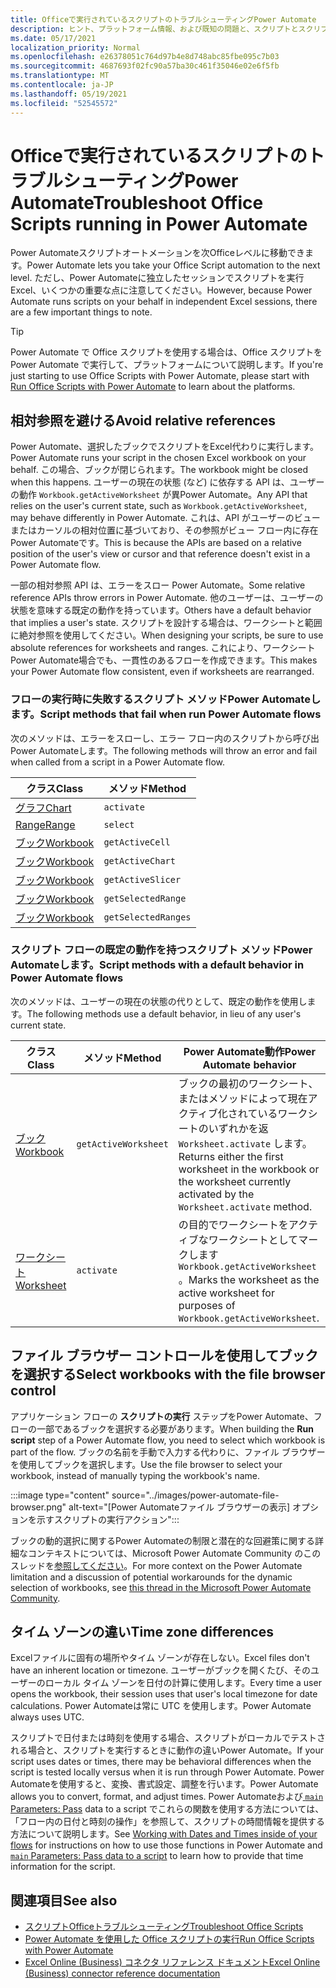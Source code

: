 ```yaml
---
title: Officeで実行されているスクリプトのトラブルシューティングPower Automate
description: ヒント、プラットフォーム情報、および既知の問題と、スクリプトとスクリプトのOffice統合Power Automate。
ms.date: 05/17/2021
localization_priority: Normal
ms.openlocfilehash: e26378051c764d97b4e8d748abc85fbe095c7b03
ms.sourcegitcommit: 4687693f02fc90a57ba30c461f35046e02e6f5fb
ms.translationtype: MT
ms.contentlocale: ja-JP
ms.lasthandoff: 05/19/2021
ms.locfileid: "52545572"
---
```

# <a name="troubleshoot-office-scripts-running-in-power-automate"></a><span data-ttu-id="2bd70-103">Officeで実行されているスクリプトのトラブルシューティングPower Automate</span><span class="sxs-lookup"><span data-stu-id="2bd70-103">Troubleshoot Office Scripts running in Power Automate</span></span>

<span data-ttu-id="2bd70-104">Power Automateスクリプトオートメーションを次Officeレベルに移動できます。</span><span class="sxs-lookup"><span data-stu-id="2bd70-104">Power Automate lets you take your Office Script automation to the next level.</span></span> <span data-ttu-id="2bd70-105">ただし、Power Automateに独立したセッションでスクリプトを実行Excel、いくつかの重要な点に注意してください。</span><span class="sxs-lookup"><span data-stu-id="2bd70-105">However, because Power Automate runs scripts on your behalf in independent Excel sessions, there are a few important things to note.</span></span>

> [!TIP]
> <span data-ttu-id="2bd70-106">Power Automate で Office スクリプトを使用する場合は、Office スクリプトを Power Automate で実行[](../develop/power-automate-integration.md)して、プラットフォームについて説明します。</span><span class="sxs-lookup"><span data-stu-id="2bd70-106">If you're just starting to use Office Scripts with Power Automate, please start with [Run Office Scripts with Power Automate](../develop/power-automate-integration.md) to learn about the platforms.</span></span>

## <a name="avoid-relative-references"></a><span data-ttu-id="2bd70-107">相対参照を避ける</span><span class="sxs-lookup"><span data-stu-id="2bd70-107">Avoid relative references</span></span>

<span data-ttu-id="2bd70-108">Power Automate、選択したブックでスクリプトをExcel代わりに実行します。</span><span class="sxs-lookup"><span data-stu-id="2bd70-108">Power Automate runs your script in the chosen Excel workbook on your behalf.</span></span> <span data-ttu-id="2bd70-109">この場合、ブックが閉じられます。</span><span class="sxs-lookup"><span data-stu-id="2bd70-109">The workbook might be closed when this happens.</span></span> <span data-ttu-id="2bd70-110">ユーザーの現在の状態 (など) に依存する API は、ユーザーの動作 `Workbook.getActiveWorksheet` が異Power Automate。</span><span class="sxs-lookup"><span data-stu-id="2bd70-110">Any API that relies on the user's current state, such as `Workbook.getActiveWorksheet`, may behave differently in Power Automate.</span></span> <span data-ttu-id="2bd70-111">これは、API がユーザーのビューまたはカーソルの相対位置に基づいており、その参照がビュー フロー内に存在Power Automateです。</span><span class="sxs-lookup"><span data-stu-id="2bd70-111">This is because the APIs are based on a relative position of the user's view or cursor and that reference doesn't exist in a Power Automate flow.</span></span>

<span data-ttu-id="2bd70-112">一部の相対参照 API は、エラーをスロー Power Automate。</span><span class="sxs-lookup"><span data-stu-id="2bd70-112">Some relative reference APIs throw errors in Power Automate.</span></span> <span data-ttu-id="2bd70-113">他のユーザーは、ユーザーの状態を意味する既定の動作を持っています。</span><span class="sxs-lookup"><span data-stu-id="2bd70-113">Others have a default behavior that implies a user's state.</span></span> <span data-ttu-id="2bd70-114">スクリプトを設計する場合は、ワークシートと範囲に絶対参照を使用してください。</span><span class="sxs-lookup"><span data-stu-id="2bd70-114">When designing your scripts, be sure to use absolute references for worksheets and ranges.</span></span> <span data-ttu-id="2bd70-115">これにより、ワークシートPower Automate場合でも、一貫性のあるフローを作成できます。</span><span class="sxs-lookup"><span data-stu-id="2bd70-115">This makes your Power Automate flow consistent, even if worksheets are rearranged.</span></span>

### <a name="script-methods-that-fail-when-run-power-automate-flows"></a><span data-ttu-id="2bd70-116">フローの実行時に失敗するスクリプト メソッドPower Automateします。</span><span class="sxs-lookup"><span data-stu-id="2bd70-116">Script methods that fail when run Power Automate flows</span></span>

<span data-ttu-id="2bd70-117">次のメソッドは、エラーをスローし、エラー フロー内のスクリプトから呼び出Power Automateします。</span><span class="sxs-lookup"><span data-stu-id="2bd70-117">The following methods will throw an error and fail when called from a script in a Power Automate flow.</span></span>

| <span data-ttu-id="2bd70-118">クラス</span><span class="sxs-lookup"><span data-stu-id="2bd70-118">Class</span></span> | <span data-ttu-id="2bd70-119">メソッド</span><span class="sxs-lookup"><span data-stu-id="2bd70-119">Method</span></span> |
|--|--|
| [<span data-ttu-id="2bd70-120">グラフ</span><span class="sxs-lookup"><span data-stu-id="2bd70-120">Chart</span></span>](/javascript/api/office-scripts/excelscript/excelscript.chart) | `activate` |
| [<span data-ttu-id="2bd70-121">Range</span><span class="sxs-lookup"><span data-stu-id="2bd70-121">Range</span></span>](/javascript/api/office-scripts/excelscript/excelscript.range) | `select` |
| [<span data-ttu-id="2bd70-122">ブック</span><span class="sxs-lookup"><span data-stu-id="2bd70-122">Workbook</span></span>](/javascript/api/office-scripts/excelscript/excelscript.workbook) | `getActiveCell` |
| [<span data-ttu-id="2bd70-123">ブック</span><span class="sxs-lookup"><span data-stu-id="2bd70-123">Workbook</span></span>](/javascript/api/office-scripts/excelscript/excelscript.workbook) | `getActiveChart` |
| [<span data-ttu-id="2bd70-124">ブック</span><span class="sxs-lookup"><span data-stu-id="2bd70-124">Workbook</span></span>](/javascript/api/office-scripts/excelscript/excelscript.workbook) | `getActiveSlicer` |
| [<span data-ttu-id="2bd70-125">ブック</span><span class="sxs-lookup"><span data-stu-id="2bd70-125">Workbook</span></span>](/javascript/api/office-scripts/excelscript/excelscript.workbook) | `getSelectedRange` |
| [<span data-ttu-id="2bd70-126">ブック</span><span class="sxs-lookup"><span data-stu-id="2bd70-126">Workbook</span></span>](/javascript/api/office-scripts/excelscript/excelscript.workbook) | `getSelectedRanges` |

### <a name="script-methods-with-a-default-behavior-in-power-automate-flows"></a><span data-ttu-id="2bd70-127">スクリプト フローの既定の動作を持つスクリプト メソッドPower Automateします。</span><span class="sxs-lookup"><span data-stu-id="2bd70-127">Script methods with a default behavior in Power Automate flows</span></span>

<span data-ttu-id="2bd70-128">次のメソッドは、ユーザーの現在の状態の代りとして、既定の動作を使用します。</span><span class="sxs-lookup"><span data-stu-id="2bd70-128">The following methods use a default behavior, in lieu of any user's current state.</span></span>

| <span data-ttu-id="2bd70-129">クラス</span><span class="sxs-lookup"><span data-stu-id="2bd70-129">Class</span></span> | <span data-ttu-id="2bd70-130">メソッド</span><span class="sxs-lookup"><span data-stu-id="2bd70-130">Method</span></span> | <span data-ttu-id="2bd70-131">Power Automate動作</span><span class="sxs-lookup"><span data-stu-id="2bd70-131">Power Automate behavior</span></span> |
|--|--|--|
| [<span data-ttu-id="2bd70-132">ブック</span><span class="sxs-lookup"><span data-stu-id="2bd70-132">Workbook</span></span>](/javascript/api/office-scripts/excelscript/excelscript.workbook) | `getActiveWorksheet` | <span data-ttu-id="2bd70-133">ブックの最初のワークシート、またはメソッドによって現在アクティブ化されているワークシートのいずれかを返 `Worksheet.activate` します。</span><span class="sxs-lookup"><span data-stu-id="2bd70-133">Returns either the first worksheet in the workbook or the worksheet currently activated by the `Worksheet.activate` method.</span></span> |
| [<span data-ttu-id="2bd70-134">ワークシート</span><span class="sxs-lookup"><span data-stu-id="2bd70-134">Worksheet</span></span>](/javascript/api/office-scripts/excelscript/excelscript.worksheet) | `activate` | <span data-ttu-id="2bd70-135">の目的でワークシートをアクティブなワークシートとしてマークします `Workbook.getActiveWorksheet` 。</span><span class="sxs-lookup"><span data-stu-id="2bd70-135">Marks the worksheet as the active worksheet for purposes of `Workbook.getActiveWorksheet`.</span></span> |

## <a name="select-workbooks-with-the-file-browser-control"></a><span data-ttu-id="2bd70-136">ファイル ブラウザー コントロールを使用してブックを選択する</span><span class="sxs-lookup"><span data-stu-id="2bd70-136">Select workbooks with the file browser control</span></span>

<span data-ttu-id="2bd70-137">アプリケーション フローの **スクリプトの実行** ステップをPower Automate、フローの一部であるブックを選択する必要があります。</span><span class="sxs-lookup"><span data-stu-id="2bd70-137">When building the **Run script** step of a Power Automate flow, you need to select which workbook is part of the flow.</span></span> <span data-ttu-id="2bd70-138">ブックの名前を手動で入力する代わりに、ファイル ブラウザーを使用してブックを選択します。</span><span class="sxs-lookup"><span data-stu-id="2bd70-138">Use the file browser to select your workbook, instead of manually typing the workbook's name.</span></span>

:::image type="content" source="../images/power-automate-file-browser.png" alt-text="[Power Automateファイル ブラウザーの表示] オプションを示すスクリプトの実行アクション":::

<span data-ttu-id="2bd70-140">ブックの動的選択に関するPower Automateの制限と潜在的な回避策に関する詳細なコンテキストについては、Microsoft Power Automate Community のこのスレッドを[参照してください](https://powerusers.microsoft.com/t5/Power-Automate-Ideas/Allow-for-dynamic-quot-file-quot-value-for-excel-quot-get-a-row/idi-p/103091#)。</span><span class="sxs-lookup"><span data-stu-id="2bd70-140">For more context on the Power Automate limitation and a discussion of potential workarounds for the dynamic selection of workbooks, see [this thread in the Microsoft Power Automate Community](https://powerusers.microsoft.com/t5/Power-Automate-Ideas/Allow-for-dynamic-quot-file-quot-value-for-excel-quot-get-a-row/idi-p/103091#).</span></span>

## <a name="time-zone-differences"></a><span data-ttu-id="2bd70-141">タイム ゾーンの違い</span><span class="sxs-lookup"><span data-stu-id="2bd70-141">Time zone differences</span></span>

<span data-ttu-id="2bd70-142">Excelファイルに固有の場所やタイム ゾーンが存在しない。</span><span class="sxs-lookup"><span data-stu-id="2bd70-142">Excel files don't have an inherent location or timezone.</span></span> <span data-ttu-id="2bd70-143">ユーザーがブックを開くたび、そのユーザーのローカル タイム ゾーンを日付の計算に使用します。</span><span class="sxs-lookup"><span data-stu-id="2bd70-143">Every time a user opens the workbook, their session uses that user's local timezone for date calculations.</span></span> <span data-ttu-id="2bd70-144">Power Automateは常に UTC を使用します。</span><span class="sxs-lookup"><span data-stu-id="2bd70-144">Power Automate always uses UTC.</span></span>

<span data-ttu-id="2bd70-145">スクリプトで日付または時刻を使用する場合、スクリプトがローカルでテストされる場合と、スクリプトを実行するときに動作の違いPower Automate。</span><span class="sxs-lookup"><span data-stu-id="2bd70-145">If your script uses dates or times, there may be behavioral differences when the script is tested locally versus when it is run through Power Automate.</span></span> <span data-ttu-id="2bd70-146">Power Automateを使用すると、変換、書式設定、調整を行います。</span><span class="sxs-lookup"><span data-stu-id="2bd70-146">Power Automate allows you to convert, format, and adjust times.</span></span> <span data-ttu-id="2bd70-147">Power Automate[](https://flow.microsoft.com/blog/working-with-dates-and-times/)および[ `main` Parameters: Pass](../develop/power-automate-integration.md#main-parameters-pass-data-to-a-script) data to a script でこれらの関数を使用する方法については、「フロー内の日付と時刻の操作」を参照して、スクリプトの時間情報を提供する方法について説明します。</span><span class="sxs-lookup"><span data-stu-id="2bd70-147">See [Working with Dates and Times inside of your flows](https://flow.microsoft.com/blog/working-with-dates-and-times/) for instructions on how to use those functions in Power Automate and [`main` Parameters: Pass data to a script](../develop/power-automate-integration.md#main-parameters-pass-data-to-a-script) to learn how to provide that time information for the script.</span></span>

## <a name="see-also"></a><span data-ttu-id="2bd70-148">関連項目</span><span class="sxs-lookup"><span data-stu-id="2bd70-148">See also</span></span>

- [<span data-ttu-id="2bd70-149">スクリプトOfficeトラブルシューティング</span><span class="sxs-lookup"><span data-stu-id="2bd70-149">Troubleshoot Office Scripts</span></span>](troubleshooting.md)
- [<span data-ttu-id="2bd70-150">Power Automate を使用した Office スクリプトの実行</span><span class="sxs-lookup"><span data-stu-id="2bd70-150">Run Office Scripts with Power Automate</span></span>](../develop/power-automate-integration.md)
- [<span data-ttu-id="2bd70-151">Excel Online (Business) コネクタ リファレンス ドキュメント</span><span class="sxs-lookup"><span data-stu-id="2bd70-151">Excel Online (Business) connector reference documentation</span></span>](/connectors/excelonlinebusiness/)
